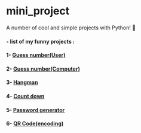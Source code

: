 # mini_project
A number of cool and simple projects with Python! 💙

#### - list of my funny projects :

#### 1- [Guess number(User)](https://github.com/irealmatin/mini_project/blob/main/Here/User_Guess_Number.py)
#### 2- [Guess number(Computer)](https://github.com/irealmatin/mini_project/blob/main/Here/Computer_Guess_Number.py)
#### 3- [Hangman](https://github.com/irealmatin/mini_project/blob/main/Here/Hangman/main.py)
#### 4- [Count down](https://github.com/irealmatin/mini_project/blob/main/Here/Timer_Count_Down.py)
#### 5- [Password generator](https://github.com/irealmatin/mini_project/blob/main/Here/Password_Generator.py)
#### 6- [QR Code(encoding)](https://github.com/irealmatin/mini_project/blob/main/Here/QR_Code1.py)
